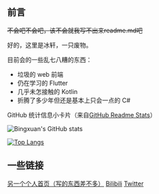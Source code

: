 ## 前言

~~不会吧不会吧，该不会就我写不出来readme.md吧~~

好的，这里是冰轩，一只废物。

目前会的一些乱七八糟的东西：

- 垃圾的 web 前端
- 仍在学习的 Flutter
- 几乎未怎接触的 Kotlin
- 折腾了多少年但还是基本上只会一点的 C#

GitHub 统计信息小卡片（来自[GitHub Readme Stats](https://github.com/anuraghazra/github-readme-stats)）


![Bingxuan's GitHub stats](https://github-readme-stats.vercel.app/api?username=bingxuanbaka)

[![Top Langs](https://github-readme-stats.vercel.app/api/top-langs/?username=bingxuanbaka&layout=compact)](https://github.com/anuraghazra/github-readme-stats)

## 一些链接

[另一个个人首页（写的东西差不多）](https://www.bingxuan.org)   [Bilibili](https://space.bilibili.com/286707275)   [Twitter](https://twitter.com/bingxuanbaka)
